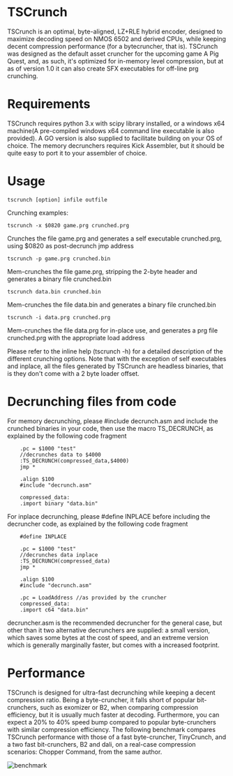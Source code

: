 # TSCrunch

TSCrunch is an optimal, byte-aligned, LZ+RLE hybrid encoder, designed to maximize decoding speed on NMOS 6502 and derived CPUs, while keeping decent compression performance (for a bytecruncher, that is).
TSCrunch was designed as the default asset cruncher for the upcoming game A Pig Quest, and, as such, it's optimized for in-memory level compression, but at as of version 1.0 it can also create SFX executables for off-line prg crunching.

Requirements
============

TSCrunch requires python 3.x with scipy library installed, or a windows x64 machine(A pre-compiled windows x64 command line executable is also provided). A GO version is also supplied to facilitate building on your OS of choice. 
The memory decrunchers requires Kick Assembler, but it should be quite easy to port it to your assembler of choice.

Usage
=====

	tscrunch [option] infile outfile

Crunching examples:

	tscrunch -x $0820 game.prg crunched.prg
	
Crunches the file game.prg and generates a self executable crunched.prg, using $0820 as post-decrunch jmp address

	tscrunch -p game.prg crunched.bin

Mem-crunches the file game.prg, stripping the 2-byte header and generates a binary file crunched.bin

	tscrunch data.bin crunched.bin

Mem-crunches the file data.bin and generates a binary file crunched.bin

	tscrunch -i data.prg crunched.prg
Mem-crunches the file data.prg for in-place use, and generates a prg file crunched.prg with the appropriate load address

Please refer to the inline help (tscrunch -h) for a detailed description of the different crunching options.
Note that with the exception of self executables and inplace, all the files generated by TSCrunch are headless binaries, that is they don't come with a 2 byte loader offset.

Decrunching files from code
===========================

For memory decrunching, please #include decrunch.asm and include the crunched binaries in your code, then use the macro TS_DECRUNCH, as explained by the following code fragment 

		.pc = $1000 "test"
		//decrunches data to $4000
		:TS_DECRUNCH(compressed_data,$4000) 
		jmp *

		.align $100
		#include "decrunch.asm"
		
		compressed_data:
		.import binary "data.bin"
		

For inplace decrunching, please #define INPLACE before including the decruncher code, as explained by the following code fragment

		#define INPLACE

		.pc = $1000 "test"
		//decrunches data inplace
		:TS_DECRUNCH(compressed_data) 
		jmp *

		.align $100
		#include "decrunch.asm"
		
		.pc = LoadAddress //as provided by the cruncher
		compressed_data:
		.import c64 "data.bin"

decruncher.asm is the recommended decruncher for the general case, but other than it two alternative decrunchers are supplied: a small version, which saves some bytes at the cost of speed, and an extreme version which is generally marginally faster, but comes with a increased footprint. 


Performance
===========

TSCrunch is designed for ultra-fast decrunching while keeping a decent compression ratio. Being a byte-cruncher, it falls short of popular bit-crunchers, such as exomizer or B2, when comparing compression efficiency, but it is usually much faster at decoding. Furthermore, you can expect a 20% to 40% speed bump compared to popular byte-crunchers with similar compression efficiency.
The following benchmark compares TSCrunch performance with those of a fast byte-cruncher, TinyCrunch, and a two fast bit-crunchers, B2 and dali, on a real-case compression scenarios: Chopper Command, from the same author.

![benchmark](https://user-images.githubusercontent.com/52791690/161444947-1e01a5b1-f89d-4ef1-bd17-54d563cdd670.png)


